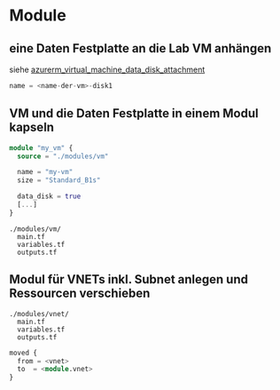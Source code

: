 # Module

## eine Daten Festplatte an die Lab VM anhängen

siehe [azurerm_virtual_machine_data_disk_attachment](https://registry.terraform.io/providers/hashicorp/azurerm/latest/docs/resources/virtual_machine_data_disk_attachment)

```terraform
name = <name-der-vm>-disk1
```

## VM und die Daten Festplatte in einem Modul kapseln


```terraform
module "my_vm" {
  source = "./modules/vm"

  name = "my-vm"
  size = "Standard_B1s"

  data_disk = true
  [...]
}
```

```shell
./modules/vm/
  main.tf
  variables.tf
  outputs.tf
```

## Modul für VNETs inkl. Subnet anlegen und Ressourcen verschieben

```shell
./modules/vnet/
  main.tf
  variables.tf
  outputs.tf
```

```terraform
moved {
  from = <vnet>
  to  = <module.vnet> 
}
```